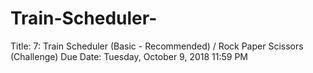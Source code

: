 # Train-Scheduler-
Title: 7: Train Scheduler (Basic - Recommended) / Rock Paper Scissors (Challenge)  Due Date: Tuesday, October 9, 2018 11:59 PM
